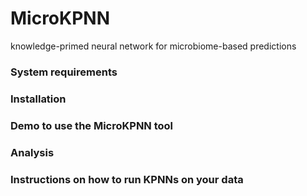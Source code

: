 # MicroKPNN
 knowledge-primed neural network for microbiome-based predictions
 
 ### System requirements
 
 ### Installation
 
 
 ### Demo to use the MicroKPNN tool

 ### Analysis
 
 ### Instructions on how to run KPNNs on your data
